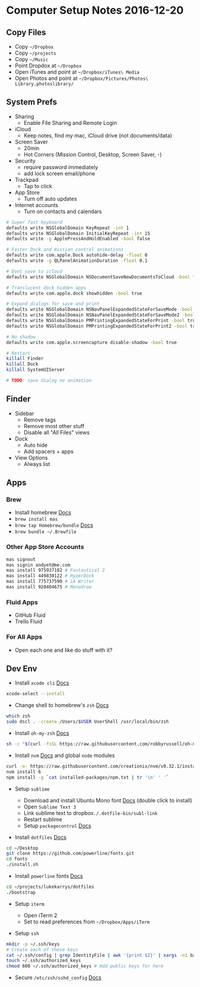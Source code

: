 # Computer Setup Notes 2016-12-20


## Copy Files

- Copy `~/Dropbox`
- Copy `~/projects`
- Copy `~/Music`
- Point Dropdox at `~/Dropbox`
- Open iTunes and point at `~/Dropbox/iTunes\ Media`
- Open Photos and point at `~/Dropbox/Pictures/Photos\ Library.photoslibrary/`


## System Prefs

- Sharing
  - Enable File Sharing and Remote Login
- iCloud
  - Keep notes, find my mac, iCloud drive (not documents/data)
- Screen Saver
  - 20min
  - Hot Corners (Mission Control, Desktop, Screen Saver, -)
- Security
  - require password immediately
  - add lock screen email/phone
- Trackpad
  - Tap to click
- App Store
  - Turn off auto updates
- Internet accounts
  - Turn on contacts and calendars

```sh
# Super fast keyboard
defaults write NSGlobalDomain KeyRepeat -int 1
defaults write NSGlobalDomain InitialKeyRepeat -int 15
defaults write -g ApplePressAndHoldEnabled -bool false

# Faster Dock and mission control animations
defaults write com.apple.Dock autohide-delay -float 0
defaults write -g QLPanelAnimationDuration -float 0.1

# Dont save to icloud
defaults write NSGlobalDomain NSDocumentSaveNewDocumentsToCloud -bool false

# Translucent dock hidden apps
defaults write com.apple.dock showhidden -bool true

# Expand dialogs for save and print
defaults write NSGlobalDomain NSNavPanelExpandedStateForSaveMode -bool true
defaults write NSGlobalDomain NSNavPanelExpandedStateForSaveMode2 -bool true
defaults write NSGlobalDomain PMPrintingExpandedStateForPrint -bool true
defaults write NSGlobalDomain PMPrintingExpandedStateForPrint2 -bool true

# No shadow
defaults write com.apple.screencapture disable-shadow -bool true

# Restart
killall Finder
killall Dock
killall SystemUIServer

# TODO: save dialog no animation
```


## Finder

- Sidebar
  - Remove tags
  - Remove most other stuff
  - Disable all "All Files" views
- Dock
  - Auto hide
  - Add spacers + apps
- View Options
  - Always list


## Apps

### Brew

- Install homebrew [Docs](http://brew.sh/)
- `brew install mas`
- `brew tap Homebrew/bundle` [Docs](https://github.com/Homebrew/homebrew-bundle)
- `brew bundle ~/.Brewfile`

### Other App Store Accounts

```sh
mas signout
mas signin andyet@me.com
mas install 975937182 # Fantastical 2
mas install 449830122 # HyperDock
mas install 775737590 # iA Writer
mas install 920404675 # Monodraw
```

### Fluid Apps

- GitHub Fluid
- Trello Fluid

### For All Apps

- Open each one and like do stuff with it?


## Dev Env

- Install `xcode cli` [Docs](https://developer.apple.com/legacy/library/documentation/Darwin/Reference/ManPages/man1/xcode-select.1.html)

```sh
xcode-select --install
```

- Change shell to homebrew's `zsh` [Docs](http://rick.cogley.info/post/use-homebrew-zsh-instead-of-the-osx-default/)

```sh
which zsh
sudo dscl . -create /Users/$USER UserShell /usr/local/bin/zsh
```

- Install `oh-my-zsh` [Docs](https://github.com/robbyrussell/oh-my-zsh#via-curl)

```sh
sh -c "$(curl -fsSL https://raw.githubusercontent.com/robbyrussell/oh-my-zsh/master/tools/install.sh)"
```

- Install `nvm` [Docs](https://github.com/creationix/nvm#install-script) and global `node` modules

```sh
curl -o- https://raw.githubusercontent.com/creationix/nvm/v0.32.1/install.sh | bash
nvm install 6
npm install -g `cat installed-packages/npm.txt | tr '\n' ' '`
```

- Setup `sublime`
  - Download and install Ubuntu Mono font [Docs](http://font.ubuntu.com/) (double click to install)
  - Open `Sublime Text 3`
  - Link sublime text to dropbox`./.dotfile-bin/subl-link`
  - Restart sublime
  - Setup `packagecontrol` [Docs](https://packagecontrol.io/installation)

- Install `dotfiles` [Docs](https://github.com/lukekarrys/dotfiles)

```sh
cd ~/Desktop
git clone https://github.com/powerline/fonts.git
cd fonts
./install.sh
```

- Install `powerline` fonts [Docs](https://github.com/powerline/fonts#installation)

```sh
cd ~/projects/lukekarrys/dotfiles
./bootstrap
```

- Setup `iterm`
  - Open iTerm 2
  - Set to read preferences from `~/Dropbox/Apps/iTerm`

- Setup `ssh`

```sh
mkdir -p ~/.ssh/keys
# Create each of these keys
cat ~/.ssh/config | grep IdentityFile | awk '{print $2}' | xargs -n1 basename | uniq
touch ~/.ssh/authorized_keys
chmod 600 ~/.ssh/authorized_keys # Add public keys for here
```

- Secure `/etc/ssh/sshd_config` [Docs](http://serverfault.com/questions/85992/how-do-i-setup-sshd-on-mac-os-x-to-only-allow-key-based-authentication)
